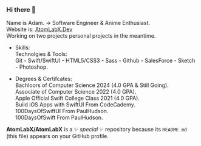 ### Hi there 👋
Name is Adam. -> Software Engineer & Anime Enthusiast.<br>
Website is: <a href="AtomLabX.Dev">AtomLabX.Dev</a><br>
Working on two projects personal projects in the meantime.

* Skills:<br>
Technolgies & Tools:<br>
Git - Swift/SwiftUI - HTML5/CSS3 - Sass - Github - SalesForce - Sketch - Photoshop.

* Degrees & Certifcates:<br>
Bachloors of Computer Science 2024 (4.0 GPA & Still Going).<br>
Associate of Computer Science 2022 (4.0 GPA).<br>
Apple Official Swift College Class 2021 (4.0 GPA).<br>
Build iOS Apps with SwiftUI From CodeCademy.<br>
100DaysOfSwiftUI From PaulHudson.<br>
100DaysOfSwift From PaulHudson.<br>


**AtomLabX/AtomLabX** is a ✨ _special_ ✨ repository because its `README.md` (this file) appears on your GitHub profile.

